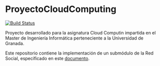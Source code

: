 # ProyectoCloudComputing

[![Build Status](https://travis-ci.org/alcasla/ProyectoCloudComputing.svg?branch=master)](https://travis-ci.org/alcasla/ProyectoCloudComputing)

Proyecto desarrollado para la asignatura Cloud Computin impartida en el Master de Ingeniería Informática 
perteneciente a la Universidad de Granada.

Este repositorio contiene la implementación de un submódulo de la Red Social, especificado en este [documento](https://github.com/JJ/clases-CC-2015-16/blob/master/proyecto/1.md).
